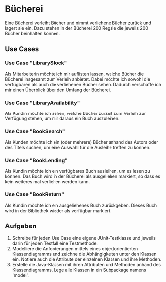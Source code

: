 # Bücherei

Eine Bücherei verleiht Bücher und nimmt verliehene Bücher zurück und lagert sie ein. 
Dazu stehen in der Bücherei 200 Regale die jeweils 200 Bücher beinhalten können. 

## Use Cases

### Use Case "LibraryStock"
Als Mitarbeiterin möchte ich mir auflisten lassen, welche Bücher die Bücherei insgesamt zum Verleih anbietet. 
Dabei möchte ich sowohl die verfügbaren als auch die verliehenen Bücher sehen. Dadurch verschaffe ich mir 
einen Überblick über den Umfang der Bücherei. 

### Use Case "LibraryAvailability"
Als Kundin möchte ich sehen, welche Bücher zurzeit zum Verleih zur Verfügung stehen, um mir daraus ein Buch 
auszuleihen. 

### Use Case "BookSearch"
Als Kunden möchte ich ein (oder mehrere) Bücher anhand des Autors oder des Titels suchen, um eine Auswahl 
für die Ausleihe treffen zu können. 

### Use Case "BookLending"
Als Kundin möchte ich ein verfügbares Buch ausleihen, um es lesen zu können. Das Buch wird in der Bücherei als
ausgeliehen markiert, so dass es kein weiteres mal verliehen werden kann. 

### Use Case "BookReturn"
Als Kundin möchte ich ein ausgeliehenes Buch zurückgeben. Dieses Buch wird in der Bibliothek wieder als verfügbar 
markiert. 

## Aufgaben
1. Schreibe für jeden Use Case eine eigene JUnit-Testklasse und jeweils darin für jeden Testfall eine Testmethode.
2. Modelliere die Anforderungen mittels eines objektorientierten Klassendiagramms und zeichne die Abhängigkeiten 
unter den Klassen ein. Notiere auch die Attribute der einzelnen Klassen und ihre Methoden. 
3. Erstelle die Java-Klassen mit ihren Attributen und Methoden anhand des Klassendiagramms. Lege alle Klassen 
in ein Subpackage namens 'model'. 
